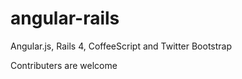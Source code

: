 angular-rails
=============

Angular.js, Rails 4, CoffeeScript and Twitter Bootstrap

Contributers are welcome
